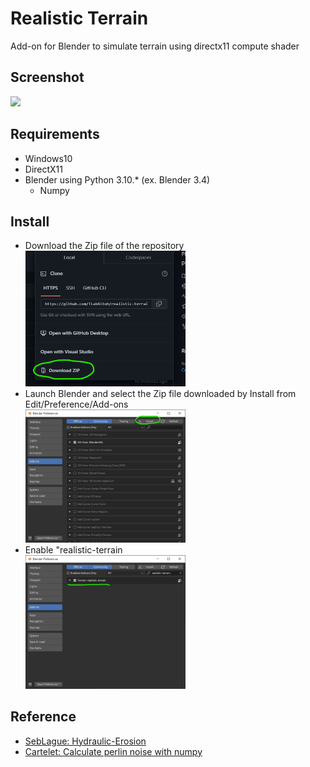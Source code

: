 # Realistic Terrain
Add-on for Blender to simulate terrain using directx11 compute shader

## Screenshot
<img src="media/realistic-terrain-cap.gif"></img>

## Requirements
- Windows10
- DirectX11
- Blender using Python 3.10.* (ex. Blender 3.4)
	- Numpy

## Install
- Download the Zip file of the repository  
<img src="media/git-download-zip.png" width="256"></img>
- Launch Blender and select the Zip file downloaded by Install from Edit/Preference/Add-ons  
<img src="media/install-to-blender.0.png" width="256"></img>
- Enable "realistic-terrain  
<img src="media/install-to-blender.1.png" width="256"></img>

## Reference
- [SebLague: Hydraulic-Erosion](https://github.com/SebLague/Hydraulic-Erosion)
- [Cartelet: Calculate perlin noise with numpy](https://qiita.com/Cartelet/items/9fcf3890a9ac59e1fd1f)
